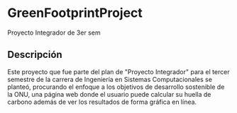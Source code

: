 # GreenFootprintProject
Proyecto Integrador de 3er sem

## Descripción
Este proyecto que fue parte del plan de "Proyecto Integrador" para el tercer semestre de la carrera de Ingeniería en Sistemas Computacionales se planteó, procurando el enfoque a los objetivos de desarrollo sostenible de la ONU, una página web donde el usuario puede calcular su huella de carbono además de ver los resultados de forma gráfica en línea.
